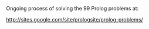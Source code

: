 Ongoing process of solving the 99 Prolog problems at:

  http://sites.google.com/site/prologsite/prolog-problems/
